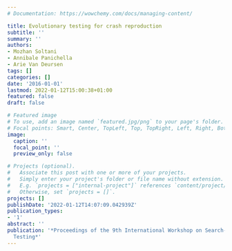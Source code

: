 ```yaml
---
# Documentation: https://wowchemy.com/docs/managing-content/

title: Evolutionary testing for crash reproduction
subtitle: ''
summary: ''
authors:
- Mozhan Soltani
- Annibale Panichella
- Arie Van Deursen
tags: []
categories: []
date: '2016-01-01'
lastmod: 2022-01-12T15:00:38+01:00
featured: false
draft: false

# Featured image
# To use, add an image named `featured.jpg/png` to your page's folder.
# Focal points: Smart, Center, TopLeft, Top, TopRight, Left, Right, BottomLeft, Bottom, BottomRight.
image:
  caption: ''
  focal_point: ''
  preview_only: false

# Projects (optional).
#   Associate this post with one or more of your projects.
#   Simply enter your project's folder or file name without extension.
#   E.g. `projects = ["internal-project"]` references `content/project/deep-learning/index.md`.
#   Otherwise, set `projects = []`.
projects: []
publishDate: '2022-01-12T14:07:09.042939Z'
publication_types:
- '1'
abstract: ''
publication: '*Proceedings of the 9th International Workshop on Search-Based Software
  Testing*'
---
```

